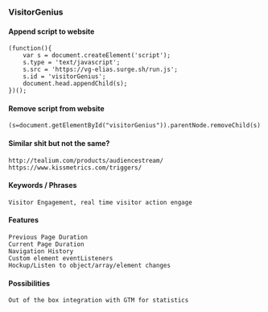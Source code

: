 ### VisitorGenius


#### Append script to website
```
(function(){
	var s = document.createElement('script');
	s.type = 'text/javascript';
	s.src = 'https://vg-elias.surge.sh/run.js';
	s.id = 'visitorGenius';
	document.head.appendChild(s);
})();
```

#### Remove script from website
```
(s=document.getElementById("visitorGenius")).parentNode.removeChild(s)
```

#### Similar shit but not the same?
```
http://tealium.com/products/audiencestream/
https://www.kissmetrics.com/triggers/
```

#### Keywords / Phrases
```
Visitor Engagement, real time visitor action engage
```

#### Features
```
Previous Page Duration
Current Page Duration
Navigation History
Custom element eventListeners
Hockup/Listen to object/array/element changes
```

#### Possibilities
```
Out of the box integration with GTM for statistics
```